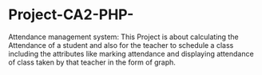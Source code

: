 # Project-CA2-PHP-
Attendance management system:
This Project is about calculating the Attendance of a student and also for the teacher to schedule a class including the attributes like marking attendance and displaying attendance of class taken by that teacher in the form of graph.
